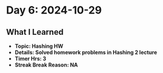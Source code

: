 # Day 6: 2024-10-29

## What I Learned
- **Topic: Hashing HW**
- **Details: Solved homework problems in Hashing 2 lecture**
- **Timer Hrs: 3**
- **Streak Break Reason: NA**